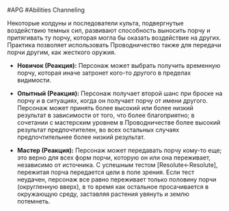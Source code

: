 #APG #Abilities
Channeling

Некоторые колдуны и последователи культа, подвергнутые воздействию темных сил, развивают способность выносить порчу и притягивать ту порчу, которая могла бы оказать воздействие на других. Практика позволяет использовать Проводничество также для передачи порчи другим, как жесткого оружия. 

- **Новичок (Реакция):** Персонаж может выбрать получить временную порчу, которая иначе затронет кого-то другого в пределах видимости. 

- **Опытный (Реакция):** Персонаж получает второй шанс при броске на порчу и в ситуациях, когда он получает порчу от имени другого. Персонаж может принять более высокий или более низкий результат в зависимости от того, что более благоприятно; в сочетании с мастерским уровнем в Проводничестве более высокий результат предпочтителен, во всех остальных случаях предпочтительнее более низкий результат. 

- **Мастер (Реакция):** Персонаж может передавать порчу кому-то еще; это верно для всех форм порчи, которую он или она переживает, независимо от источника. С успешным тестом [Resolute←Resolute], пережитая порча передается цели в поле зрения. Если тест неудачен, персонаж все равно переживает только половину порчи (округленную вверх), в то время как остальное просачивается в окружающую среду, заставляя растения увянуть и землю потемнеть.